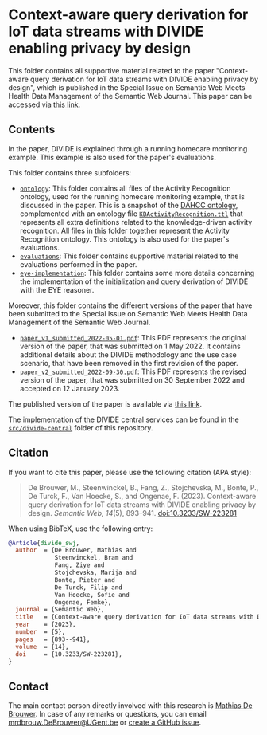 # Context-aware query derivation for IoT data streams with DIVIDE enabling privacy by design

This folder contains all supportive material related to the paper "Context-aware query derivation for IoT data streams with DIVIDE enabling privacy by design", which is published in the Special Issue on Semantic Web Meets Health Data Management of the Semantic Web Journal. This paper can be accessed via [this link](http://dx.doi.org/10.3233/SW-223281).

## Contents

In the paper, DIVIDE is explained through a running homecare monitoring example. This example is also used for the paper's evaluations.

This folder contains three subfolders:

* [`ontology`](ontology): This folder contains all files of the Activity Recognition ontology, used for the running homecare monitoring example, that is discussed in the paper. This is a snapshot of the [DAHCC ontology](https://github.com/predict-idlab/DAHCC-Sources), complemented with an ontology file [`KBActivityRecognition.ttl`](ontology/KBActivityRecognition.ttl) that represents all extra definitions related to the knowledge-driven activity recognition. All files in this folder together represent the Activity Recognition ontology. This ontology is also used for the paper's evaluations.
* [`evaluations`](evaluations): This folder contains supportive material related to the evaluations performed in the paper.
* [`eye-implementation`](eye-implementation): This folder contains some more details concerning the implementation of the initialization and query derivation of DIVIDE with the EYE reasoner.

Moreover, this folder contains the different versions of the paper that have been submitted to the Special Issue on Semantic Web Meets Health Data Management of the Semantic Web Journal.
* [`paper_v1_submitted_2022-05-01.pdf`](paper_v1_submitted_2022-05-01.pdf): This PDF represents the original version of the paper, that was submitted on 1 May 2022. It contains additional details about the DIVIDE methodology and the use case scenario, that have been removed in the first revision of the paper.
* [`paper_v2_submitted_2022-09-30.pdf`](paper_v2_submitted_2022-09-30.pdf): This PDF represents the revised version of the paper, that was submitted on 30 September 2022 and accepted on 12 January 2023.

The published version of the paper is available via [this link](http://dx.doi.org/10.3233/SW-223281).

The implementation of the DIVIDE central services can be found in the [`src/divide-central`](../src/divide-central) folder of this repository.

## Citation

If you want to cite this paper, please use the following citation (APA style):

> De Brouwer, M., Steenwinckel, B., Fang, Z., Stojchevska, M., Bonte, P., De Turck, F., Van Hoecke, S., and Ongenae, F. (2023). Context-aware query derivation for IoT data streams with DIVIDE enabling privacy by design. *Semantic Web, 14*(5), 893–941. [doi:10.3233/SW-223281](http://dx.doi.org/10.3233/SW-223281)

When using BibTeX, use the following entry:

```bibtex
@Article{divide_swj,
  author  = {De Brouwer, Mathias and 
             Steenwinckel, Bram and 
             Fang, Ziye and 
             Stojchevska, Marija and 
             Bonte, Pieter and 
             De Turck, Filip and 
             Van Hoecke, Sofie and 
             Ongenae, Femke},
  journal = {Semantic Web},
  title   = {Context-aware query derivation for IoT data streams with DIVIDE enabling privacy by design},
  year    = {2023},
  number  = {5},
  pages   = {893--941},
  volume  = {14},
  doi     = {10.3233/SW-223281},
}
```

## Contact
 
The main contact person directly involved with this research is [Mathias De Brouwer](https://www.linkedin.com/in/mathiasdebrouwer/). In case of any remarks or questions, you can email [mrdbrouw.DeBrouwer@UGent.be](mailto:mrdbrouw.DeBrouwer@UGent.be) or [create a GitHub issue](../../../issues/new). 
